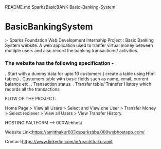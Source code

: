 README.md
 SparksBasicBANK
  Basic-Banking-System
    

# BasicBankingSystem
:- Sparks Foundation Web Development Internship Project : Basic Banking System website. 
     A web application used to tranfer virtual money between multiple users and also record the banking transactions/ activities.
 
### The website has the following specification -
  . Start with a dummy data for upto 10 customers.( create a table using Html tables)
  . Customers table with basic fields such as name, email, current balance etc.
  . Transaction status:
  . Transfer table/ Transfer History which records all the transactions

FLOW OF THE PROJECT:

Home Page > View all Users > Select and View one User > Transfer Money > Select reciever > View all Users > View Transfer History.

HOSTING PALTFORM --> 000Webhost

Website Link:https://amitthakur003xsparksbbs.000webhostapp.com/

Contact:https://www.linkedin.com/in/reachthakuramit

